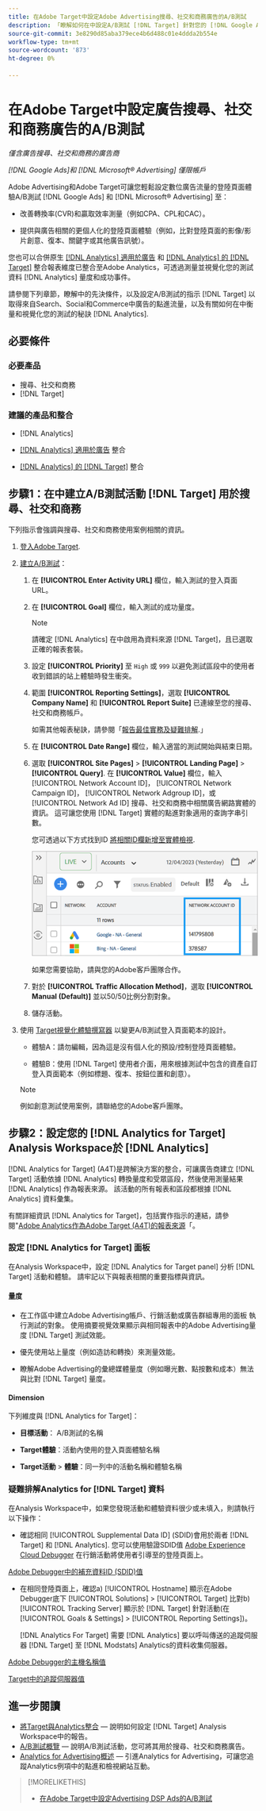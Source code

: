 ```yaml
---
title: 在Adobe Target中設定Adobe Advertising搜尋、社交和商務廣告的A/B測試
description: 「瞭解如何在中設定A/B測試 [!DNL Target] 針對您的 [!DNL Google Ads] 和 [!DNL Microsoft® Advertising] 搜尋、社交和商務中的廣告。」
source-git-commit: 3e8290d85aba379ece4b6d488c01e4ddda2b554e
workflow-type: tm+mt
source-wordcount: '873'
ht-degree: 0%

---
```


# 在Adobe Target中設定廣告搜尋、社交和商務廣告的A/B測試

*僅含廣告搜尋、社交和商務的廣告商*

*[!DNL Google Ads]和 [!DNL Microsoft® Advertising] 僅限帳戶*

Adobe Advertising和Adobe Target可讓您輕鬆設定數位廣告流量的登陸頁面體驗A/B測試 [!DNL Google Ads] 和 [!DNL Microsoft® Advertising] 至：

* 改善轉換率(CVR)和贏取效率測量（例如CPA、CPL和CAC）。

* 提供與廣告相關的更個人化的登陸頁面體驗（例如，比對登陸頁面的影像/影片創意、復本、關鍵字或其他廣告訊號）。

您也可以合併原生 [[!DNL Analytics] 適用於廣告](/help/integrations/analytics/overview.md) 和 [[!DNL Analytics] 的 [!DNL Target]](https://experienceleague.adobe.com/docs/target/using/integrate/a4t/a4t.html) 整合報表維度已整合至Adobe Analytics，可透過測量並視覺化您的測試資料 [!DNL Analytics] 量度和成功事件。

請參閱下列章節，瞭解中的先決條件，以及設定A/B測試的指示 [!DNL Target] 以取得來自Search、Social和Commerce中廣告的點進流量，以及有關如何在中衡量和視覺化您的測試的秘訣 [!DNL Analytics].

## 必要條件

### 必要產品

* 搜尋、社交和商務
* [!DNL Target]

### 建議的產品和整合

* [!DNL Analytics]

* [[!DNL Analytics] 適用於廣告](/help/integrations/analytics/overview.md) 整合<!-- necessary for testing view-throughs, which most advertisers want to do -->

* [[!DNL Analytics] 的 [!DNL Target]](https://experienceleague.adobe.com/docs/target/using/integrate/a4t/a4t.html) 整合

## 步驟1：在中建立A/B測試活動 [!DNL Target] 用於搜尋、社交和商務

下列指示會強調與搜尋、社交和商務使用案例相關的資訊。

1. [登入Adobe Target](https://experienceleague.adobe.com/docs/target/using/introduction/target-access-from-mac.html).

1. [建立A/B測試](https://experienceleague.adobe.com/docs/target/using/activities/abtest/create/test-create-ab.html)：

   1. 在 **[!UICONTROL Enter Activity URL]** 欄位，輸入測試的登入頁面URL。

   1. 在 **[!UICONTROL Goal]** 欄位，輸入測試的成功量度。

      >[!NOTE]
      >
      >請確定 [!DNL Analytics] 在中啟用為資料來源 [!DNL Target]，且已選取正確的報表套裝。

   1. 設定 **[!UICONTROL Priority]** 至 `High` 或 `999` 以避免測試區段中的使用者收到錯誤的站上體驗時發生衝突。


   1. 範圍 **[!UICONTROL Reporting Settings]**，選取 **[!UICONTROL Company Name]** 和 **[!UICONTROL Report Suite]** 已連線至您的搜尋、社交和商務帳戶。

      如需其他報表秘訣，請參閱「[報告最佳實務及疑難排解](https://experienceleague.adobe.com/docs/analytics/analyze/reports-analytics/report-troubleshooting.html).」

   1. 在 **[!UICONTROL Date Range]** 欄位，輸入適當的測試開始與結束日期。

   1. 選取 **[!UICONTROL Site Pages]** > **[!UICONTROL Landing Page]** > **[!UICONTROL Query]**. 在 **[!UICONTROL Value]** 欄位，輸入 [!UICONTROL Network Account ID]， [!UICONTROL Network Campaign ID]， [!UICONTROL Network Adgroup ID]，或 [!UICONTROL Network Ad ID] 搜尋、社交和商務中相關廣告網路實體的資訊。 這可讓您使用 [!DNL Target] 實體的點進對象適用的查詢字串引數。

      您可透過以下方式找到ID [將相關ID欄新增至實體檢視](/help/search-social-commerce/common-tasks/data-views/custom-default-views-manage.md).

      ![[!UICONTROL Network Account ID] 中的欄 [!UICONTROL Accounts] 檢視](/help/integrations/assets/target-search-id.png "[!UICONTROL Network Account ID] 中的欄 [!UICONTROL Accounts] 檢視")

      如果您需要協助，請與您的Adobe客戶團隊合作。

   1. 對於 **[!UICONTROL Traffic Allocation Method]**，選取 **[!UICONTROL Manual (Default)]** 並以50/50比例分割對象。

   1. 儲存活動。

1. 使用 [Target視覺化體驗撰寫器](https://experienceleague.adobe.com/docs/target/using/activities/abtest/create/test-create-ab.html) 以變更A/B測試登入頁面範本的設計。

   * 體驗A：請勿編輯，因為這是沒有個人化的預設/控制登陸頁面體驗。

   * 體驗B：使用 [!DNL Target] 使用者介面，用來根據測試中包含的資產自訂登入頁面範本（例如標題、復本、按鈕位置和創意）。

   >[!NOTE]
   >
   >例如創意測試使用案例，請聯絡您的Adobe客戶團隊。

## 步驟2：設定您的 [!DNL Analytics for Target] Analysis Workspace於 [!DNL Analytics]

[!DNL Analytics for Target] (A4T)是跨解決方案的整合，可讓廣告商建立 [!DNL Target] 活動依據 [!DNL Analytics] 轉換量度和受眾區段，然後使用測量結果 [!DNL Analytics] 作為報表來源。 該活動的所有報表和區段都根據 [!DNL Analytics] 資料彙集。

有關詳細資訊 [!DNL Analytics for Target]，包括實作指示的連結，請參閱&quot;[Adobe Analytics作為Adobe Target (A4T)的報表來源](https://experienceleague.adobe.com/docs/target/using/integrate/a4t/a4t.html)「。

### 設定 [!DNL Analytics for Target] 面板

在Analysis Workspace中，設定 [!DNL Analytics for Target panel] 分析 [!DNL Target] 活動和體驗。 請牢記以下與報表相關的重要指標與資訊。

#### 量度

* 在工作區中建立Adobe Advertising帳戶、行銷活動或廣告群組專用的面板<!-- only applicable entities? --> 執行測試的對象。 使用摘要視覺效果顯示與相同報表中的Adobe Advertising量度 [!DNL Target] 測試效能。

* 優先使用站上量度（例如造訪和轉換）來測量效能。

* 瞭解Adobe Advertising的彙總媒體量度（例如曝光數、點按數和成本）無法與比對 [!DNL Target] 量度。

#### Dimension

下列維度與 [!DNL Analytics for Target]：

* **目標活動**： A/B測試的名稱

* **Target體驗**：活動內使用的登入頁面體驗名稱

* **Target活動** > **體驗**：同一列中的活動名稱和體驗名稱

### 疑難排解Analytics for [!DNL Target] 資料

在Analysis Workspace中，如果您發現活動和體驗資料很少或未填入，則請執行以下操作：

* 確認相同 [!UICONTROL Supplemental Data ID] (SDID)會用於兩者 [!DNL Target] 和 [!DNL Analytics]. 您可以使用驗證SDID值 [Adobe Experience Cloud Debugger](https://experienceleague.adobe.com/docs/target-learn/tutorials/troubleshooting/troubleshoot-with-the-experience-cloud-debugger.html) 在行銷活動將使用者引導至的登陸頁面上。

[Adobe Debugger中的補充資料ID (SDID)值](/help/integrations/assets/target-troubleshooting-sdid.png)

* 在相同登陸頁面上，確認a) [!UICONTROL Hostname] 顯示在Adobe Debugger底下 [!UICONTROL Solutions] > [!UICONTROL Target] 比對b) [!UICONTROL Tracking Server] 顯示於 [!DNL Target] 針對活動(在 [!UICONTROL Goals & Settings] > [!UICONTROL Reporting Settings])。

  [!DNL Analytics For Target] 需要 [!DNL Analytics] 要以呼叫傳送的追蹤伺服器 [!DNL Target] 至 [!DNL Modstats] Analytics的資料收集伺服器。<!-- just "to Analytics?"-->

[Adobe Debugger的主機名稱值](/help/integrations/assets/target-troubleshooting-hostname.png)

[Target中的追蹤伺服器值](/help/integrations/assets/target-troubleshooting-tracking-server.png)

## 進一步閱讀

* [將Target與Analytics整合](https://experienceleague.adobe.com/docs/target-learn/tutorials/integrations/3.2-target-analytics.html)  — 說明如何設定 [!DNL Target] Analysis Workspace中的報告。
* [A/B測試概覽](https://experienceleague.adobe.com/docs/target/using/activities/abtest/test-ab.html)  — 說明A/B測試活動，您可將其用於搜尋、社交和商務廣告。
* [Analytics for Advertising概述](/help/integrations/analytics/overview.md)  — 引進Analytics for Advertising，可讓您追蹤Analytics例項中的點進和檢視網站互動。

>[!MORELIKETHIS]
>
>* [在Adobe Target中設定Advertising DSP Ads的A/B測試](ab-tests-dsp.md)
